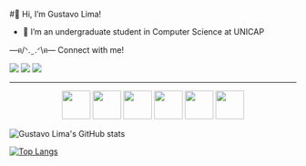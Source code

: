 #👋 Hi, I’m Gustavo Lima!
- 👀 I’m an undergraduate student in Computer Science at UNICAP
<p>
 —ฅ/ᐠ. ̫ .ᐟ\ฅ—
 Connect with me!
</p>
<a href = "mailto:gustavopereiraplo2@gmail.com"><img src="https://img.shields.io/badge/-Gmail-%23333?style=for-the-badge&logo=gmail&logoColor=white" target="_blank"></a>
<a href = "https://www.linkedin.com/in/gustavo-pereira-oliveira-lima-29325820b/"><img src="https://img.shields.io/badge/-Linkedin-%23333?style=for-the-badge&logo=linkedin&logoColor=blue" target="_blank"></a>
<a href = "instagram.com/custafo"><img src="https://img.shields.io/badge/-Instagram-%23333?style=for-the-badge&logo=instagram&logoColor=pink" target="_blank"></a>

____________________________________________________
<!---
| Projetos | Links de acesso |
| -------- | --------- |
| Projeto1 | [Projeto1](link) 
| Projeto2 | [Projeto2](link) 

| Cursos | Certificados |
| -------- | --------- |
| Certificado1 | [Certificado1](link) 
| Certificado2 | [Certificado2](link) 
____________________________________________________
--->


<p align="center">
<img src="https://cdn.jsdelivr.net/gh/devicons/devicon@latest/icons/bootstrap/bootstrap-original-wordmark.svg" width="50"/> 
<img src="https://cdn.jsdelivr.net/gh/devicons/devicon@latest/icons/html5/html5-original.svg" width="50"/>
<img src="https://cdn.jsdelivr.net/gh/devicons/devicon@latest/icons/css3/css3-original.svg" width="50"/>  
<img src="https://cdn.jsdelivr.net/gh/devicons/devicon@latest/icons/java/java-original.svg" width="50"/>
<img src="https://cdn.jsdelivr.net/gh/devicons/devicon@latest/icons/javascript/javascript-original.svg" width="50"/>
<img src="https://cdn.jsdelivr.net/gh/devicons/devicon@latest/icons/mysql/mysql-original.svg" width="50"/>

![Gustavo Lima's GitHub stats](https://github-readme-stats.vercel.app/api?username=gustavopolima&show_icons=true)


<!---
gustavopolima/gustavopolima is a ✨ special ✨ repository because its `README.md` (this file) appears on your GitHub profile.
You can click the Preview link to take a look at your changes.
--->



[![Top Langs](https://github-readme-stats.vercel.app/api/top-langs/?username=custafo&layout=compact)](https://github.com/custafo)
